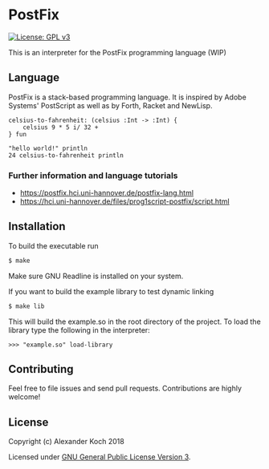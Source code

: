 # PostFix

[![License: GPL v3](https://img.shields.io/badge/License-GPL%20v3-blue.svg)](https://www.gnu.org/licenses/gpl-3.0)

This is an interpreter for the PostFix programming language (WIP)

## Language

PostFix is a stack-based programming language.
It is inspired by Adobe Systems' PostScript as well as by Forth, Racket and NewLisp.

```
celsius-to-fahrenheit: (celsius :Int -> :Int) {
    celsius 9 * 5 i/ 32 +
} fun

"hello world!" println
24 celsius-to-fahrenheit println
```

### Further information and language tutorials

 * https://postfix.hci.uni-hannover.de/postfix-lang.html
 * https://hci.uni-hannover.de/files/prog1script-postfix/script.html

## Installation

To build the executable run

```sh
$ make
```

Make sure GNU Readline is installed on your system.

If you want to build the example library to test dynamic linking

```sh
$ make lib
```

This will build the example.so in the root directory of the project.
To load the library type the following in the interpreter:

```
>>> "example.so" load-library
```

## Contributing

Feel free to file issues and send pull requests.
Contributions are highly welcome!

## License

Copyright (c) Alexander Koch 2018

Licensed under [GNU General Public License Version 3](LICENSE).